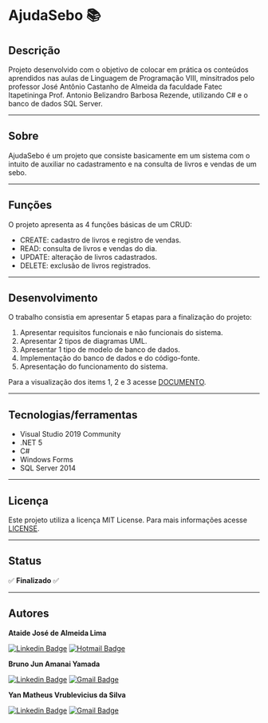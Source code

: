 # AjudaSebo :books:

## Descrição

Projeto desenvolvido com o objetivo de colocar em prática os conteúdos aprendidos nas aulas de Linguagem de Programação VIII, minsitrados pelo professor José Antônio Castanho de Almeida da faculdade Fatec Itapetininga Prof. Antonio Belizandro Barbosa Rezende, utilizando C# e o banco de dados SQL Server.

***

## Sobre

AjudaSebo é um projeto que consiste basicamente em um sistema com o intuito de auxiliar no cadastramento e na consulta de livros e vendas de um sebo.

***

## Funções

O projeto apresenta as 4 funções básicas de um CRUD:

* CREATE: cadastro de livros e registro de vendas.
* READ: consulta de livros e vendas do dia.
* UPDATE: alteração de livros cadastrados.
* DELETE: exclusão de livros registrados.

***

## Desenvolvimento

O trabalho consistia em apresentar 5 etapas para a finalização do projeto:

1. Apresentar requisitos funcionais e não funcionais do sistema. 
2. Apresentar 2 tipos de diagramas UML.
3. Apresentar 1 tipo de modelo de banco de dados.
4. Implementação do banco de dados e do código-fonte.
5. Apresentação do funcionamento do sistema. 

Para a visualização dos items 1, 2 e 3 acesse <a href="https://github.com/BrunoJun/AjudaSebo/blob/main/Projeto_AjudaSEBO.pdf">DOCUMENTO</a>.

***

## Tecnologias/ferramentas

* Visual Studio 2019 Community
* .NET 5
* C#
* Windows Forms
* SQL Server 2014

***

## Licença

Este projeto utiliza a licença MIT License. Para mais informações acesse <a href="https://github.com/BrunoJun/AjudaSebo/blob/main/LICENSE">LICENSE</a>.

***

## Status

:white_check_mark: **Finalizado** :white_check_mark:

***

## Autores

**Ataide José de Almeida Lima**

[![Linkedin Badge](https://img.shields.io/badge/-AtaideJosé-blue?style=flat-square&logo=Linkedin&logoColor=white&link=https://www.linkedin.com/in/brunojun//)](https://https://www.linkedin.com/in/ata%C3%ADde-jos%C3%A9-de-almeida-l%C3%ADma-336891168/) [![Hotmail Badge](https://img.shields.io/badge/ataidedelima@hotmail.com-0078D4?style=flat-square&logo=microsoft-outlook&logoColor=white&link=mailto:ataidedelima@hotmail.com)](mailto:ataidedelima@hotmail.com)

**Bruno Jun Amanai Yamada**

[![Linkedin Badge](https://img.shields.io/badge/-BrunoJun-blue?style=flat-square&logo=Linkedin&logoColor=white&link=https://www.linkedin.com/in/brunojun//)](https://www.linkedin.com/in/brunojun/) [![Gmail Badge](https://img.shields.io/badge/-brunojun7@gmail.com-c14438?style=flat-square&logo=Gmail&logoColor=white&link=mailto:brunojun7@gmail.com)](mailto:brunojun7@gmail.com)

**Yan Matheus Vrublevicius da Silva**

[![Linkedin Badge](https://img.shields.io/badge/-YanMatheus-blue?style=flat-square&logo=Linkedin&logoColor=white&link=https://www.linkedin.com/in/brunojun//)](https://www.linkedin.com/in/yan-matheus-16160a21a/) [![Gmail Badge](https://img.shields.io/badge/-matheusyan019@gmail.com-c14438?style=flat-square&logo=Gmail&logoColor=white&link=mailto:matheusyan019@gmail.com)](mailto:matheusyan019@gmail.com)